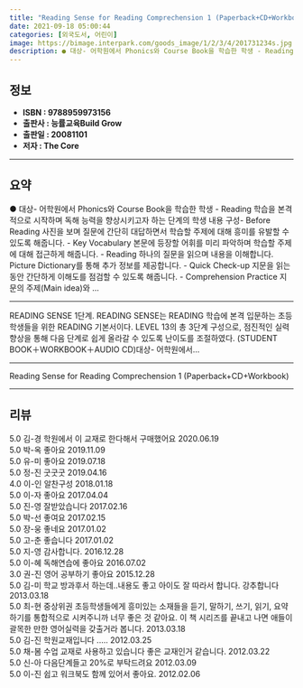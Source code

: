 ```yaml
---
title: "Reading Sense for Reading Comprechension 1 (Paperback+CD+Workbook)"
date: 2021-09-18 05:00:44
categories: [외국도서, 어린이]
image: https://bimage.interpark.com/goods_image/1/2/3/4/201731234s.jpg
description: ● 대상- 어학원에서 Phonics와 Course Book을 학습한 학생 - Reading 학습을 본격적으로 시작하며 독해 능력을 향상시키고자 하는 단계의 학생 내용 구성- Before Reading 사진을 보며 질문에 간단히 대답하면서 학습할 주제에 대해 흥미를 유발할 수 있도록
---
```


## **정보**

- **ISBN : 9788959973156**
- **출판사 : 능률교육Build Grow**
- **출판일 : 20081101**
- **저자 : The Core**

------



## **요약**

●  대상- 어학원에서 Phonics와 Course Book을 학습한 학생 - Reading 학습을 본격적으로 시작하며 독해 능력을 향상시키고자 하는 단계의 학생 내용 구성- Before Reading  사진을 보며 질문에 간단히 대답하면서 학습할 주제에 대해 흥미를 유발할 수 있도록 해줍니다. - Key Vocabulary  본문에 등장할 어휘를 미리 파악하며 학습할 주제에 대해 접근하게 해줍니다. - Reading  하나의 질문을 읽으며 내용을 이해합니다.  Picture Dictionary를 통해 추가 정보를 제공합니다. - Quick Check-up  지문을 읽는 동안 간단하게 이해도를 점검할 수 있도록 해줍니다. - Comprehension Practice  지문의 주제(Main idea)와 ...

------

READING SENSE 1단계. READING SENSE는 READING 학습에 본격 입문하는 초등학생들을 위한 READING 기본서이다. LEVEL 13의 총 3단계 구성으로, 점진적인 실력 향상을 통해 다음 단계로 쉽게 올라갈 수 있도록 난이도를 조절하였다. (STUDENT BOOK＋WORKBOOK＋AUDIO CD)대상- 어학원에서... 

------


Reading Sense for Reading Comprechension 1 (Paperback+CD+Workbook) 

------


## **리뷰** 

5.0 김-경 학원에서 이 교재로 한다해서 구매했어요 2020.06.19 <br/>5.0 박-옥 좋아요 2019.11.09 <br/>5.0 유-미 좋아요 2019.07.18 <br/>5.0 정-진 굿굿굿 2019.04.16 <br/>4.0 이-인 알찬구성 2018.01.18 <br/>5.0 이-자 좋아요 2017.04.04 <br/>5.0 진-영 잘받았습니다 2017.02.16 <br/>5.0 박-선 좋여요 2017.02.15 <br/>5.0 장-웅 좋네요 2017.01.02 <br/>5.0 고-춘 좋습니다 2017.01.02 <br/>5.0 지-영 감사합니다. 2016.12.28 <br/>5.0 이-혜 독해연습에  좋아요 2016.07.02 <br/>3.0 권-진 영어 공부하기 좋아요 2015.12.28 <br/>5.0 김-미 학교 방과후서 하는데..내용도 좋고 아이도 잘 따라서 합니다. 강추합니다 2013.03.18 <br/>5.0 최-현 중상위권 초등학생들에게  흥미있는 소재들을 듣기, 말하기, 쓰기, 읽기, 요약하기를 통합적으로 시켜주니까 너무 좋은 것 같아요. 이 책 시리즈를 끝내고 나면 애들이 괄목한 만한 영어실력을 갖출거라 봅니다. 2013.03.18 <br/>5.0 김-진 학원교재입니다 ..... 2012.03.25 <br/>5.0 채-봄 수업 교재로 사용하고 있습니다 좋은 교재인거 같습니다. 2012.03.22 <br/>5.0 신-아 다음단계들고 20%로 부탁드려요 2012.03.09 <br/>5.0 이-진 쉽고 워크북도 함께 있어서 좋아요. 2012.02.06 <br/>